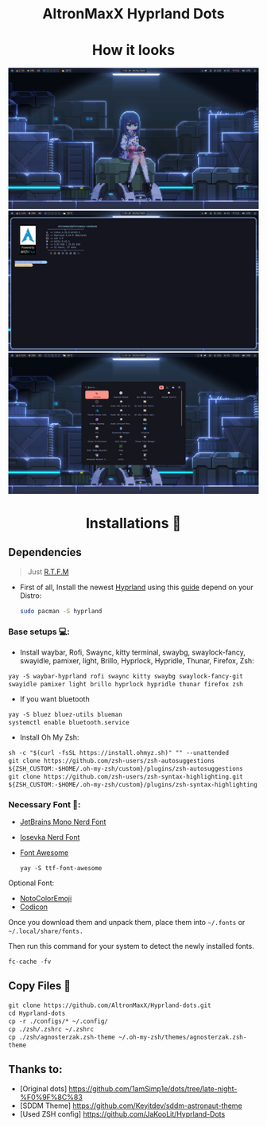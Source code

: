 
<div align="center">
    <h1>AltronMaxX Hyprland Dots</h1>
</div>

<div align="center">
    <h1>How it looks</h1>
</div>

![](https://raw.githubusercontent.com/AltronMaxX/Hyprland-dots/refs/heads/main/Screenshots/screen1.jpg)
![](https://raw.githubusercontent.com/AltronMaxX/Hyprland-dots/refs/heads/main/Screenshots/screen2.jpg)
![](https://raw.githubusercontent.com/AltronMaxX/Hyprland-dots/refs/heads/main/Screenshots/screen3.jpg)

<div align="center">
    <h1>Installations 💫</h1>
</div>

## Dependencies

> Just [R.T.F.M](https://en.wikipedia.org/wiki/RTFM)

- First of all, Install the newest [Hyprland](https://hyprland.org/) using this [guide](https://wiki.hyprland.org/Getting-Started/Installation/) depend on your Distro:

  ```zsh
  sudo pacman -S hyprland
  ```

### Base setups 💻:

- Install waybar, Rofi, Swaync, kitty terminal, swaybg, swaylock-fancy, swayidle, pamixer, light, Brillo, Hyprlock, Hypridle, Thunar, Firefox, Zsh:

```
yay -S waybar-hyprland rofi swaync kitty swaybg swaylock-fancy-git swayidle pamixer light brillo hyprlock hypridle thunar firefox zsh
```

- If you want bluetooth
```
yay -S bluez bluez-utils blueman
systemctl enable bluetooth.service 
```

- Install Oh My Zsh:
```
sh -c "$(curl -fsSL https://install.ohmyz.sh)" "" --unattended 
git clone https://github.com/zsh-users/zsh-autosuggestions ${ZSH_CUSTOM:-$HOME/.oh-my-zsh/custom}/plugins/zsh-autosuggestions 
git clone https://github.com/zsh-users/zsh-syntax-highlighting.git ${ZSH_CUSTOM:-$HOME/.oh-my-zsh/custom}/plugins/zsh-syntax-highlighting
```

### Necessary Font 🔑:

- [JetBrains Mono Nerd Font](https://github.com/ryanoasis/nerd-fonts/releases/download/v2.2.2/JetBrainsMono.zip)

- [Iosevka Nerd Font](https://github.com/ryanoasis/nerd-fonts/releases/download/v2.3.3/Iosevka.zip)

- [Font Awesome](https://archlinux.org/packages/community/any/ttf-font-awesome/)
  ```
  yay -S ttf-font-awesome
  ```

Optional Font:

- [NotoColorEmoji](https://github.com/googlefonts/noto-emoji/raw/main/fonts/NotoColorEmoji.ttf)
- [Codicon](https://github.com/microsoft/vscode-codicons/raw/main/dist/codicon.ttf)

Once you download them and unpack them, place them into `~/.fonts` or `~/.local/share/fonts.`

Then run this command for your system to detect the newly installed fonts.

```
fc-cache -fv
```

## Copy Files 💾

```
git clone https://github.com/AltronMaxX/Hyprland-dots.git
cd Hyprland-dots
cp -r ./configs/* ~/.config/
cp ./zsh/.zshrc ~/.zshrc
cp ./zsh/agnosterzak.zsh-theme ~/.oh-my-zsh/themes/agnosterzak.zsh-theme
```

## Thanks to:
- [Original dots] https://github.com/1amSimp1e/dots/tree/late-night-%F0%9F%8C%83
- [SDDM Theme] https://github.com/Keyitdev/sddm-astronaut-theme
- [Used ZSH config] https://github.com/JaKooLit/Hyprland-Dots
